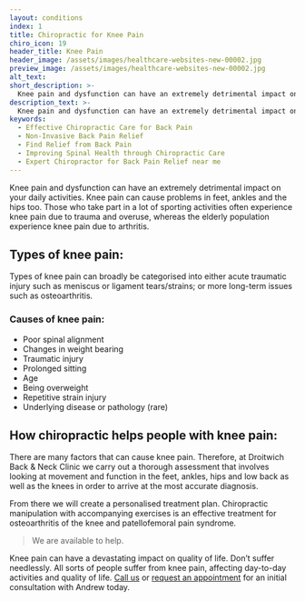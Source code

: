 ```yaml
---
layout: conditions
index: 1
title: Chiropractic for Knee Pain
chiro_icon: 19
header_title: Knee Pain
header_image: /assets/images/healthcare-websites-new-00002.jpg
preview_image: /assets/images/healthcare-websites-new-00002.jpg
alt_text:
short_description: >-
  Knee pain and dysfunction can have an extremely detrimental impact on your daily activities. Knee pain can cause problems in feet, ankles and the hips too.  Those who take part in a lot of sporting activities often experience knee pain due to trauma and overuse, whereas the elderly population experience knee pain due to arthritis.
description_text: >-
  Knee pain and dysfunction can have an extremely detrimental impact on your daily activities. Knee pain can cause problems in feet, ankles and the hips too.  Those who take part in a lot of sporting activities often experience knee pain due to trauma and overuse, whereas the elderly population experience knee pain due to arthritis.
keywords:
  - Effective Chiropractic Care for Back Pain
  - Non-Invasive Back Pain Relief
  - Find Relief from Back Pain
  - Improving Spinal Health through Chiropractic Care
  - Expert Chiropractor for Back Pain Relief near me
---
```

Knee pain and dysfunction can have an extremely detrimental impact on your daily activities. Knee pain can cause problems in feet, ankles and the hips too.  Those who take part in a lot of sporting activities often experience knee pain due to trauma and overuse, whereas the elderly population experience knee pain due to arthritis.
 
## Types of knee pain:
Types of knee pain can broadly be categorised into either acute traumatic injury such as meniscus or ligament tears/strains; or more long-term issues such as osteoarthritis.
 
### Causes of knee pain:
- Poor spinal alignment
- Changes in weight bearing
- Traumatic injury
- Prolonged sitting
- Age
- Being overweight
- Repetitive strain injury
- Underlying disease or pathology (rare)  
   
## How chiropractic helps people with knee pain:

There are many factors that can cause knee pain.  Therefore, at Droitwich Back & Neck Clinic we carry out a thorough assessment that involves looking at movement and function in the feet, ankles, hips and low back as well as the knees in order to arrive at the most accurate diagnosis.  

From there we will create a personalised treatment plan. Chiropractic manipulation with accompanying exercises is an effective treatment for osteoarthritis of the knee and patellofemoral pain syndrome.

> We are available to help.

Knee pain can have a devastating impact on quality of life. Don’t suffer needlessly. All sorts of people suffer from knee pain, affecting day-to-day activities and quality of life. [Call us](tel:+441905798226) or [request an appointment](/contact) for an initial consultation with Andrew today.

